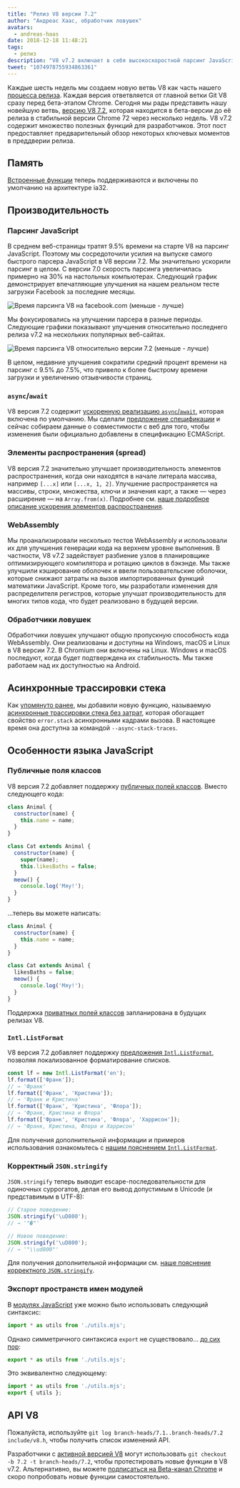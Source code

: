 ```yaml
---
title: "Релиз V8 версии 7.2"
author: "Андреас Хаас, обработчик ловушек"
avatars:
  - andreas-haas
date: 2018-12-18 11:48:21
tags:
  - релиз
description: "V8 v7.2 включает в себя высокоскоростной парсинг JavaScript, более быстрый async-await, снижение потребления памяти на ia32, публичные поля классов и многое другое!"
tweet: "1074978755934863361"
---
```

Каждые шесть недель мы создаем новую ветвь V8 как часть нашего [процесса релиза](/docs/release-process). Каждая версия ответвляется от главной ветки Git V8 сразу перед бета-этапом Chrome. Сегодня мы рады представить нашу новейшую ветвь, [версию V8 7.2](https://chromium.googlesource.com/v8/v8.git/+log/branch-heads/7.2), которая находится в бета-версии до её релиза в стабильной версии Chrome 72 через несколько недель. V8 v7.2 содержит множество полезных функций для разработчиков. Этот пост предоставляет предварительный обзор некоторых ключевых моментов в преддверии релиза.

<!--truncate-->
## Память

[Встроенные функции](/blog/embedded-builtins) теперь поддерживаются и включены по умолчанию на архитектуре ia32.

## Производительность

### Парсинг JavaScript

В среднем веб-страницы тратят 9.5% времени на старте V8 на парсинг JavaScript. Поэтому мы сосредоточили усилия на выпуске самого быстрого парсера JavaScript в V8 версии 7.2. Мы значительно ускорили парсинг в целом. С версии 7.0 скорость парсинга увеличилась примерно на 30% на настольных компьютерах. Следующий график демонстрирует впечатляющие улучшения на нашем реальном тесте загрузки Facebook за последние месяцы.

![Время парсинга V8 на facebook.com (меньше - лучше)](/_img/v8-release-72/facebook-parse-time.png)

Мы фокусировались на улучшении парсера в разные периоды. Следующие графики показывают улучшения относительно последнего релиза v7.2 на нескольких популярных веб-сайтах.

![Время парсинга V8 относительно версии 7.2 (меньше - лучше)](/_img/v8-release-72/relative-parse-times.svg)

В целом, недавние улучшения сократили средний процент времени на парсинг с 9.5% до 7.5%, что привело к более быстрому времени загрузки и увеличению отзывчивости страниц.

### `async`/`await`

V8 версия 7.2 содержит [ускоренную реализацию `async`/`await`](/blog/fast-async#await-under-the-hood), которая включена по умолчанию. Мы сделали [предложение спецификации](https://github.com/tc39/ecma262/pull/1250) и сейчас собираем данные о совместимости с веб для того, чтобы изменения были официально добавлены в спецификацию ECMAScript.

### Элементы распространения (spread)

V8 версия 7.2 значительно улучшает производительность элементов распространения, когда они находятся в начале литерала массива, например `[...x]` или `[...x, 1, 2]`. Улучшение распространяется на массивы, строки, множества, ключи и значения карт, а также — через расширение — на `Array.from(x)`. Подробнее см. [наше подробное описание ускорения элементов распространения](/blog/spread-elements).

### WebAssembly

Мы проанализировали несколько тестов WebAssembly и использовали их для улучшения генерации кода на верхнем уровне выполнения. В частности, V8 v7.2 задействует разбиение узлов в планировщике оптимизирующего компилятора и ротацию циклов в бэкэнде. Мы также улучшили кэширование оболочек и ввели пользовательские оболочки, которые снижают затраты на вызов импортированных функций математики JavaScript. Кроме того, мы разработали изменения для распределителя регистров, которые улучшат производительность для многих типов кода, что будет реализовано в будущей версии.

### Обработчики ловушек

Обработчики ловушек улучшают общую пропускную способность кода WebAssembly. Они реализованы и доступны на Windows, macOS и Linux в V8 версии 7.2. В Chromium они включены на Linux. Windows и macOS последуют, когда будет подтверждена их стабильность. Мы также работаем над их доступностью на Android.

## Асинхронные трассировки стека

Как [упомянуто ранее](/blog/fast-async#improved-developer-experience), мы добавили новую функцию, называемую [асинхронные трассировки стека без затрат](https://bit.ly/v8-zero-cost-async-stack-traces), которая обогащает свойство `error.stack` асинхронными кадрами вызова. В настоящее время она доступна за командой `--async-stack-traces`.

## Особенности языка JavaScript

### Публичные поля классов

V8 версия 7.2 добавляет поддержку [публичных полей классов](/features/class-fields). Вместо следующего кода:

```js
class Animal {
  constructor(name) {
    this.name = name;
  }
}

class Cat extends Animal {
  constructor(name) {
    super(name);
    this.likesBaths = false;
  }
  meow() {
    console.log('Мяу!');
  }
}
```

…теперь вы можете написать:

```js
class Animal {
  constructor(name) {
    this.name = name;
  }
}

class Cat extends Animal {
  likesBaths = false;
  meow() {
    console.log('Мяу!');
  }
}
```

Поддержка [приватных полей классов](/features/class-fields#private-class-fields) запланирована в будущих релизах V8.

### `Intl.ListFormat`

V8 версия 7.2 добавляет поддержку [предложения `Intl.ListFormat`](/features/intl-listformat), позволяя локализованное форматирование списков.

```js
const lf = new Intl.ListFormat('en');
lf.format(['Франк']);
// → 'Франк'
lf.format(['Франк', 'Кристина']);
// → 'Франк и Кристина'
lf.format(['Франк', 'Кристина', 'Флора']);
// → 'Франк, Кристина и Флора'
lf.format(['Франк', 'Кристина', 'Флора', 'Харрисон']);
// → 'Франк, Кристина, Флора и Харрисон'
```

Для получения дополнительной информации и примеров использования ознакомьтесь с [нашим пояснением `Intl.ListFormat`](/features/intl-listformat).

### Корректный `JSON.stringify`

`JSON.stringify` теперь выводит escape-последовательности для одиночных суррогатов, делая его вывод допустимым в Unicode (и представимым в UTF-8):

```js
// Старое поведение:
JSON.stringify('\uD800');
// → '"�"'

// Новое поведение:
JSON.stringify('\uD800');
// → '"\\ud800"'
```

Для получения дополнительной информации см. [наше пояснение корректного `JSON.stringify`](/features/well-formed-json-stringify).

### Экспорт пространств имен модулей

В [модулях JavaScript](/features/modules) уже можно было использовать следующий синтаксис:

```js
import * as utils from './utils.mjs';
```

Однако симметричного синтаксиса `export` не существовало… [до сих пор](/features/module-namespace-exports):

```js
export * as utils from './utils.mjs';
```

Это эквивалентно следующему:

```js
import * as utils from './utils.mjs';
export { utils };
```

## API V8

Пожалуйста, используйте `git log branch-heads/7.1..branch-heads/7.2 include/v8.h`, чтобы получить список изменений API.

Разработчики с [активной версией V8](/docs/source-code#using-git) могут использовать `git checkout -b 7.2 -t branch-heads/7.2`, чтобы протестировать новые функции в V8 v7.2. Альтернативно, вы можете [подписаться на Beta-канал Chrome](https://www.google.com/chrome/browser/beta.html) и скоро попробовать новые функции самостоятельно.
